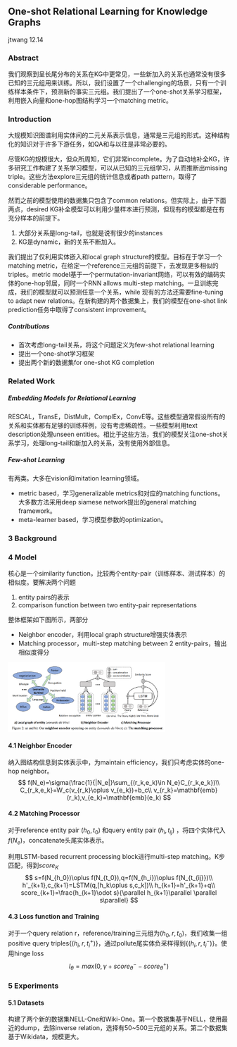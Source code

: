 ## One-shot Relational Learning for Knowledge Graphs

jtwang 12.14

### Abstract

我们观察到呈长尾分布的关系在KG中更常见，一些新加入的关系也通常没有很多已知的三元组用来训练。所以，我们设置了一个challenging的场景，只有一个训练样本条件下，预测新的事实三元组。我们提出了一个one-shot关系学习框架，利用嵌入向量和one-hop图结构学习一个matching metric。

### Introduction

大规模知识图谱利用实体间的二元关系表示信息，通常是三元组的形式。这种结构化的知识对于许多下游任务，如QA和与以往是非常必要的。

尽管KG的规模很大，但众所周知，它们非常incomplete。为了自动地补全KG，许多研究工作构建了关系学习模型，可以从已知的三元组学习，从而推断出missing triple。这些方法explore三元组的统计信息或者path pattern，取得了considerable performance。

然而之前的模型使用的数据集只包含了common relations。但实际上，由于下面两点，desired KG补全模型可以利用少量样本进行预测，但现有的模型都是在有充分样本的前提下。

1. 大部分关系是long-tail，也就是说有很少的instances
2. KG是dynamic，新的关系不断加入。

我们提出了仅利用实体嵌入和local graph structure的模型。目标在于学习一个matching metric，在给定一个reference三元组的前提下，去发现更多相似的triples。metric model基于一个permutation-invariant网络，可以有效的编码实体的one-hop邻居，同时一个RNN allows multi-step matching。一旦训练完成，我们的模型就可以预测任意一个关系，while 现有的方法还需要fine-tuning to adapt new relations。在新构建的两个数据集上，我们的模型在one-shot link prediction任务中取得了consistent improvement。

##### Contributions

- 首次考虑long-tail关系，将这个问题定义为few-shot relational learning
- 提出一个one-shot学习框架
- 提出两个新的数据集for one-shot KG completion

### Related Work

##### Embedding Models for Relational Learning

RESCAL，TransE，DistMult，ComplEx，ConvE等。这些模型通常假设所有的关系和实体都有足够的训练样例，没有考虑稀疏性。一些模型利用text description处理unseen entities。相比于这些方法，我们的模型关注one-shot关系学习，处理long-tail和新加入的关系，没有使用外部信息。

##### Few-shot Learning

有两类。大多在vision和imitation learning领域。

- metric based，学习generalizable metrics和对应的matching functions。大多数方法采用deep siamese network提出的general matching  framework。
- meta-learner based，学习模型参数的optimization。

### 3 Background

### 4  Model

核心是一个similarity function，比较两个entity-pair（训练样本、测试样本）的相似度。要解决两个问题

1. entity pairs的表示
2. comparison function between two entity-pair representations

整体框架如下图所示，两部分

- Neighbor encoder，利用local graph structure增强实体表示
- Matching processor，multi-step matching between 2 entity-pairs，输出相似度得分

<img src="fig\GMatching\1.png" style="zoom:35%;" />

#### 4.1  Neighbor Encoder

纳入图结构信息到实体表示中，为maintain efficiency，我们只考虑实体的one-hop neighbor。
$$
f(N_e)=\sigma(\frac{1}{|N_e|}\sum_{(r_k,e_k)\in N_e}C_{r_k,e_k})\\
C_{r_k,e_k}=W_c(v_{r_k}\oplus v_{e_k})+b_c\\
v_{r_k}=\mathbf{emb}(r_k),v_{e_k}=\mathbf{emb}(e_k)
$$

#### 4.2  Matching Processor

对于reference entity pair $(h_0,t_0)$ 和query entity pair $(h_i,t_{ij})$ ，将四个实体代入$f(N_e)$，concatenate头尾实体表示。

利用LSTM-based recurrent processing block进行multi-step matching。K步匹配，得到$score_K$
$$
s=f(N_{h_0})\oplus f(N_{t_0}),q=f(N_{h_i})\oplus f(N_{t_{ij}})\\ 
h'_{k+1},c_{k+1}=LSTM(q,[h_k\oplus s,c_k])\\
h_{k+1}=h'_{k+1}+q\\
score_{k+1}=\frac{h_{k+1}\odot s}{\parallel h_{k+1}\parallel \parallel s\parallel}
$$

#### 4.3  Loss function and Training

对于一个query relation r，reference/training三元组为$(h_0,r,t_0)$，我们收集一组positive query triples$\{(h_i,r,t_i^+)\}$，通过pollute尾实体负采样得到$\{(h_i,r,t_i^-)\}$。使用hinge loss
$$
l_\theta=max(0,\gamma+score_\theta^--score_\theta^+)
$$

### 5  Experiments

#### 5.1  Datasets

构建了两个新的数据集NELL-One和Wiki-One。第一个数据集基于NELL，使用最近的dump，去除inverse relation，选择有50~500三元组的关系。第二个数据集基于Wikidata，规模更大。

